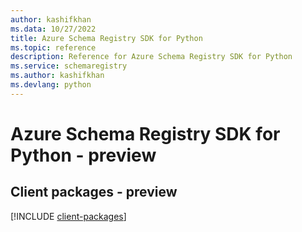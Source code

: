 ```yaml
---
author: kashifkhan
ms.data: 10/27/2022
title: Azure Schema Registry SDK for Python
ms.topic: reference
description: Reference for Azure Schema Registry SDK for Python
ms.service: schemaregistry
ms.author: kashifkhan
ms.devlang: python
---
```

# Azure Schema Registry SDK for Python - preview

## Client packages - preview
[!INCLUDE [client-packages](schema-registry-client-index.md)]